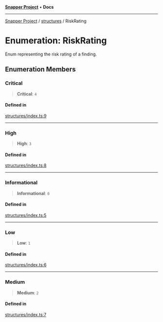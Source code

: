 [**Snapper Project**](../../README.md) • **Docs**

***

[Snapper Project](../../README.md) / [structures](../README.md) / RiskRating

# Enumeration: RiskRating

Enum representing the risk rating of a finding.

## Enumeration Members

### Critical

> **Critical**: `4`

#### Defined in

[structures/index.ts:9](https://github.com/asifqatar/Snapper/blob/dd05987fb108171c295054bb751bcedff9960df9/structures/index.ts#L9)

***

### High

> **High**: `3`

#### Defined in

[structures/index.ts:8](https://github.com/asifqatar/Snapper/blob/dd05987fb108171c295054bb751bcedff9960df9/structures/index.ts#L8)

***

### Informational

> **Informational**: `0`

#### Defined in

[structures/index.ts:5](https://github.com/asifqatar/Snapper/blob/dd05987fb108171c295054bb751bcedff9960df9/structures/index.ts#L5)

***

### Low

> **Low**: `1`

#### Defined in

[structures/index.ts:6](https://github.com/asifqatar/Snapper/blob/dd05987fb108171c295054bb751bcedff9960df9/structures/index.ts#L6)

***

### Medium

> **Medium**: `2`

#### Defined in

[structures/index.ts:7](https://github.com/asifqatar/Snapper/blob/dd05987fb108171c295054bb751bcedff9960df9/structures/index.ts#L7)
